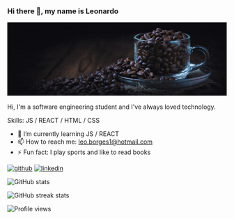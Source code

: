 ### Hi there 👋, my name is Leonardo

<p align="center">
  <img src="https://github.com/wolkenxp/wolkenxp/blob/master/assets/Leonardo.gif">
</p>

Hi, I'm a software engineering student and I've always loved technology.

Skills: JS / REACT / HTML / CSS

- 🌱 I’m currently learning JS / REACT 
- 📫 How to reach me: leo.borges1@hotmail.com 
- ⚡ Fun fact: I play sports and like to read books 


[<img src='https://cdn.jsdelivr.net/npm/simple-icons@3.0.1/icons/github.svg' alt='github' height='40'>](https://github.com/wolkenxp)  [<img src='https://cdn.jsdelivr.net/npm/simple-icons@3.0.1/icons/linkedin.svg' alt='linkedin' height='40'>](https://www.linkedin.com/in/https://www.linkedin.com/in/leonardo-lopes-18b3bb176//)  

![GitHub stats](https://github-readme-stats.vercel.app/api?username=wolkenxp&show_icons=true)  

![GitHub streak stats](https://github-readme-streak-stats.herokuapp.com/?user=wolkenxp)  

![Profile views](https://gpvc.arturio.dev/wolkenxp)
